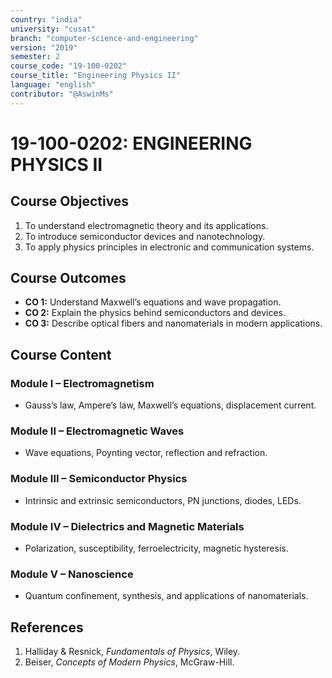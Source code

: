 ```yaml
---
country: "india"
university: "cusat"
branch: "computer-science-and-engineering"
version: "2019"
semester: 2
course_code: "19-100-0202"
course_title: "Engineering Physics II"
language: "english"
contributor: "@AswinMs"
---
```


# 19-100-0202: ENGINEERING PHYSICS II

## Course Objectives
1. To understand electromagnetic theory and its applications.
2. To introduce semiconductor devices and nanotechnology.
3. To apply physics principles in electronic and communication systems.

## Course Outcomes
* **CO 1:** Understand Maxwell’s equations and wave propagation.
* **CO 2:** Explain the physics behind semiconductors and devices.
* **CO 3:** Describe optical fibers and nanomaterials in modern applications.

## Course Content

### Module I – Electromagnetism
* Gauss’s law, Ampere’s law, Maxwell’s equations, displacement current.

### Module II – Electromagnetic Waves
* Wave equations, Poynting vector, reflection and refraction.

### Module III – Semiconductor Physics
* Intrinsic and extrinsic semiconductors, PN junctions, diodes, LEDs.

### Module IV – Dielectrics and Magnetic Materials
* Polarization, susceptibility, ferroelectricity, magnetic hysteresis.

### Module V – Nanoscience
* Quantum confinement, synthesis, and applications of nanomaterials.

## References
1. Halliday & Resnick, *Fundamentals of Physics*, Wiley.
2. Beiser, *Concepts of Modern Physics*, McGraw-Hill.
